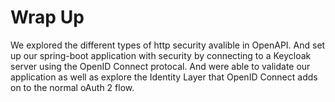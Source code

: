 # Wrap Up

We explored the different types of http security avalible in OpenAPI. And set up our spring-boot application with security by connecting to a Keycloak server using the OpenID Connect protocal. And were able to validate our application as well as explore the Identity Layer that OpenID Connect adds on to the normal oAuth 2 flow.
